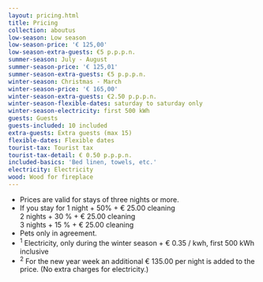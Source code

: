 ```yaml
---
layout: pricing.html
title: Pricing
collection: aboutus
low-season: Low season
low-season-price: '€ 125,00'
low-season-extra-guests: €5 p.p.p.n.
summer-season: July - August
summer-season-price: '€ 125,01'
summer-season-extra-guests: €5 p.p.p.n.
winter-season: Christmas - March
winter-season-price: '€ 165,00'
winter-season-extra-guests: €2.50 p.p.p.n.
winter-season-flexible-dates: saturday to saturday only
winter-season-electricity: first 500 kWh
guests: Guests
guests-included: 10 included
extra-guests: Extra guests (max 15)
flexible-dates: Flexible dates
tourist-tax: Tourist tax
tourist-tax-detail: € 0.50 p.p.p.n.
included-basics: 'Bed linen, towels, etc.'
electricity: Electricity
wood: Wood for fireplace
---
```


- Prices are valid for stays of three nights or more.
- If you stay for 1 night + 50% + € 25.00 cleaning  
  2 nights + 30 % + € 25.00 cleaning  
  3 nights + 15 % + € 25.00 cleaning
- Pets only in agreement.
- <sup>1</sup> Electricity, only during the winter season + € 0.35 / kwh, first 500 kWh inclusive
- <sup>2</sup> For the new year week an additional € 135.00 per night is added to the price. (No extra charges for electricity.)

